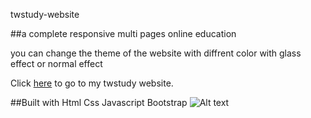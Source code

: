 twstudy-website


##a complete responsive multi pages online education

you can change the theme of the website with diffrent color with glass effect or normal effect

Click [here](https://twstudy-website.vercel.app/) to go to my twstudy website.


##Built with
Html
Css
Javascript
Bootstrap
![Alt text](https://user-images.githubusercontent.com/87750899/212880641-a3114ce4-a708-4d0e-926e-c7368e78ce19.png)

